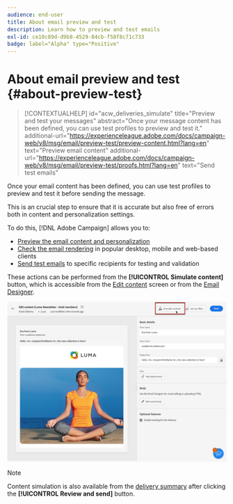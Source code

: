 ```yaml
---
audience: end-user
title: About email preview and test
description: Learn how to preview and test emails
exl-id: ce10c89d-d9b8-4529-84cb-f58f8c71c733
badge: label="Alpha" type="Positive"
---
```

# About email preview and test {#about-preview-test}

>[!CONTEXTUALHELP]
>id="acw_deliveries_simulate"
>title="Preview and test your messages"
>abstract="Once your message content has been defined, you can use test profiles to preview and test it."
>additional-url="https://experienceleague.adobe.com/docs/campaign-web/v8/msg/email/preview-test/preview-content.html?lang=en" text="Preview email content"
>additional-url="https://experienceleague.adobe.com/docs/campaign-web/v8/msg/email/preview-test/proofs.html?lang=en" text="Send test emails"

Once your email content has been defined, you can use test profiles to preview and test it before sending the message.

This is an crucial step to ensure that it is accurate but also free of errors both in content and personalization settings.

To do this, [!DNL Adobe Campaign] allows you to:

* [Preview the email content and personalization](preview-content.md)
* [Check the email rendering](email-rendering.md) in popular desktop, mobile and web-based clients
* [Send test emails](proofs.md) to specific recipients for testing and validation

These actions can be performed from the **[!UICONTROL Simulate content]** button, which is accessible from the [Edit content](../content/edit-content.md) screen or from the [Email Designer](../content/get-started-email-designer.md).

![](assets/simulate-button.png)

>[!NOTE]
>
>Content simulation is also available from the [delivery summary](../monitor/prepare-send.md) after clicking the **[!UICONTROL Review and send]** button.
